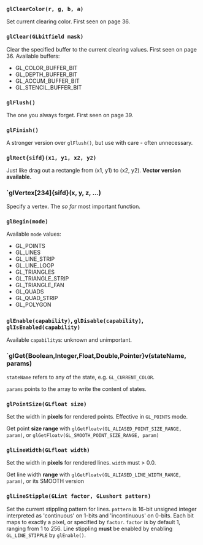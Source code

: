 ### `glClearColor(r, g, b, a)`

Set current clearing color. First seen on page 36.

### `glClear(GLbitfield mask)`

Clear the specified buffer to the current clearing values. First seen on page 36.
Available buffers:

* GL_COLOR_BUFFER_BIT
* GL_DEPTH_BUFFER_BIT
* GL_ACCUM_BUFFER_BIT
* GL_STENCIL_BUFFER_BIT

### `glFlush()`

The one you always forget. First seen on page 39.

### `glFinish()`

A stronger version over `glFlush()`, but use with care - often unnecessary.

### `glRect{sifd}(x1, y1, x2, y2)`

Just like drag out a rectangle from (x1, y1) to (x2, y2). **Vector version available.**

### `glVertex[234]{sifd}(x, y, z, ...)

Specify a vertex. The *so far* most important function.

### `glBegin(mode)`

Available `mode` values:

* GL_POINTS
* GL_LINES
* GL_LINE_STRIP
* GL_LINE_LOOP
* GL_TRIANGLES
* GL_TRIANGLE_STRIP
* GL_TRIANGLE_FAN
* GL_QUADS
* GL_QUAD_STRIP
* GL_POLYGON

### `glEnable(capability)`, `glDisable(capability)`, `glIsEnabled(capability)`

Available `capability`s: unknown and unimportant.

### `glGet{Boolean,Integer,Float,Double,Pointer}v(stateName, params)

`stateName` refers to any of the state, e.g. `GL_CURRENT_COLOR`.

`params` points to the array to write the content of states.

### `glPointSize(GLfloat size)`

Set the width in **pixels** for rendered points. Effective in `GL_POINTS` mode.

Get point **size range** with 
`glGetFloatv(GL_ALIASED_POINT_SIZE_RANGE, param)`, or
`glGetFloatv(GL_SMOOTH_POINT_SIZE_RANGE, param)`

### `glLineWidth(GLfloat width)`

Set the width in **pixels** for rendered lines. `width` must > 0.0.

Get line width **range** with
`glGetFloatv(GL_ALIASED_LINE_WIDTH_RANGE, param)`, or its SMOOTH version

### `glLineStipple(GLint factor, GLushort pattern)`

Set the current stippling pattern for lines. 
`pattern` is 16-bit unsigned integer interpreted as 'continuous' on 1-bits and 'incontinuous' on 0-bits. Each bit maps to exactly a pixel, or specified by `factor`.
`factor` is by default 1, ranging from 1 to 256.
Line stippling **must** be enabled by enabling `GL_LINE_STIPPLE` by `glEnable()`.
